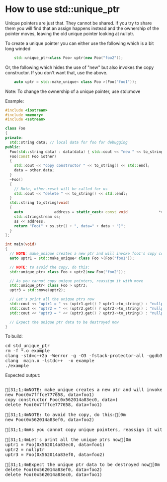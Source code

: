 How to use std::unique_ptr
==========================

Unique pointers are just that. They cannot be shared. If you try to share
them you will find that an assign happens instead and the ownership of the
pointer moves, leaving the old unique pointer looking at nullptr.

To create a unique pointer you can either use the following which is a bit
long winded
```C++
    std::unique_ptr<class Foo> uptr(new Foo("foo2"));
```
Or, the following which hides the use of "new" but also invokes the copy
constructor. If you don't want that, use the above.
```C++
    auto uptr = std::make_unique< class Foo >(Foo("foo1"));
```
Note: To change the ownership of a unique pointer, use std::move

Example:
```C++
#include <iostream>
#include <memory>
#include <sstream>

class Foo
{
private:
  std::string data; // local data for foo for debugging
public:
  Foo(std::string data) : data(data) { std::cout << "new " << to_string() << std::endl; }
  Foo(const Foo &other)
  {
    std::cout << "copy constructor " << to_string() << std::endl;
    data = other.data;
  }
  ~Foo()
  {
    // Note, other.reset will be called for us
    std::cout << "delete " << to_string() << std::endl;
  }
  std::string to_string(void)
  {
    auto              address = static_cast< const void              *>(this);
    std::stringstream ss;
    ss << address;
    return "Foo(" + ss.str() + ", data=" + data + ")";
  }
};

int main(void)
{
  // NOTE: make_unique creates a new ptr and will invoke foo1's copy constructor:
  auto uptr1 = std::make_unique< class Foo >(Foo("foo1"));

  // NOTE: to avoid the copy, do this:
  std::unique_ptr< class Foo > uptr2(new Foo("foo2"));

  // As you cannot copy unique pointers, reassign it with move
  std::unique_ptr< class Foo > uptr3;
  uptr3 = std::move(uptr2);

  // Let's print all the unique ptrs now
  std::cout << "uptr1 = " << (uptr1.get() ? uptr1->to_string() : "nullptr") << std::endl;
  std::cout << "uptr2 = " << (uptr2.get() ? uptr2->to_string() : "nullptr") << std::endl;
  std::cout << "uptr3 = " << (uptr3.get() ? uptr3->to_string() : "nullptr") << std::endl;

  // Expect the unique ptr data to be destroyed now
}
```
To build:
<pre>
cd std_unique_ptr
rm -f *.o example
clang -std=c++2a -Werror -g -O3 -fstack-protector-all -ggdb3 -Wall -c -o main.o main.cpp
clang  main.o -lstdc++  -o example
./example
</pre>
Expected output:
<pre>

[31;1;4mNOTE: make_unique creates a new ptr and will invoke foo1's copy constructor:[0m
new Foo(0x7fffce777658, data=foo1)
copy constructor Foo(0x562014a83ec0, data=)
delete Foo(0x7fffce777658, data=foo1)

[31;1;4mNOTE: to avoid the copy, do this:[0m
new Foo(0x562014a83ef0, data=foo2)

[31;1;4mAs you cannot copy unique pointers, reassign it with move[0m

[31;1;4mLet's print all the unique ptrs now[0m
uptr1 = Foo(0x562014a83ec0, data=foo1)
uptr2 = nullptr
uptr3 = Foo(0x562014a83ef0, data=foo2)

[31;1;4mExpect the unique ptr data to be destroyed now[0m
delete Foo(0x562014a83ef0, data=foo2)
delete Foo(0x562014a83ec0, data=foo1)
</pre>
